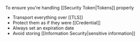 To ensure you're handling [[Security Token|Tokens]] properly

- Transport everything over [[TLS]]
- Protect them as if they were [[Credential]]
- Always set an expiration date
- Avoid storing [[Information Security|sensitive information]]